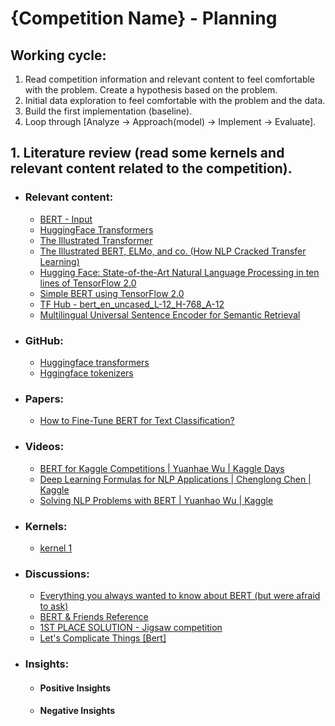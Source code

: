 # {Competition Name} - Planning
 
## Working cycle:
1. Read competition information and relevant content to feel comfortable with the problem. Create a hypothesis based on the problem.
2. Initial data exploration to feel comfortable with the problem and the data.
3. Build the first implementation (baseline).
4. Loop through [Analyze -> Approach(model) -> Implement -> Evaluate].

## 1. Literature review (read some kernels and relevant content related to the competition).
- ### Relevant content:
  - [BERT - Input](https://huggingface.co/transformers/model_doc/bert.html#bertmodel)
  - [HuggingFace Transformers](https://huggingface.co/transformers/)
  - [The Illustrated Transformer](https://jalammar.github.io/illustrated-transformer/)
  - [The Illustrated BERT, ELMo, and co. (How NLP Cracked Transfer Learning)](https://jalammar.github.io/illustrated-bert/)
  - [Hugging Face: State-of-the-Art Natural Language Processing in ten lines of TensorFlow 2.0](https://medium.com/tensorflow/using-tensorflow-2-for-state-of-the-art-natural-language-processing-102445cda54a)
  - [Simple BERT using TensorFlow 2.0](https://towardsdatascience.com/simple-bert-using-tensorflow-2-0-132cb19e9b22)
  - [TF Hub - bert_en_uncased_L-12_H-768_A-12](https://tfhub.dev/tensorflow/bert_en_uncased_L-12_H-768_A-12/1)
  - [Multilingual Universal Sentence Encoder for Semantic Retrieval](https://ai.googleblog.com/2019/07/multilingual-universal-sentence-encoder.html)

- ### GitHub:
  - [Huggingface transformers](https://github.com/huggingface/transformers)
  - [Hggingface tokenizers](https://github.com/huggingface/tokenizers/tree/master/bindings/python)

- ### Papers:
  - [How to Fine-Tune BERT for Text Classification?](https://arxiv.org/abs/1905.05583)

- ### Videos:
  - [BERT for Kaggle Competitions | Yuanhae Wu | Kaggle Days](https://www.youtube.com/watch?v=jS79Y8I0DF4&t=9s)
  - [Deep Learning Formulas for NLP Applications | Chenglong Chen | Kaggle](https://www.youtube.com/watch?v=SmsAI0kLJFc&t=0s)
  - [Solving NLP Problems with BERT | Yuanhao Wu | Kaggle](https://www.youtube.com/watch?v=rQQAIJIf60s)

- ### Kernels:
  - [kernel 1]()

- ### Discussions:
  - [Everything you always wanted to know about BERT (but were afraid to ask)](https://www.kaggle.com/c/google-quest-challenge/discussion/128420)
  - [BERT & Friends Reference](https://www.kaggle.com/c/tensorflow2-question-answering/discussion/126702)
  - [1ST PLACE SOLUTION - Jigsaw competition](https://www.kaggle.com/c/jigsaw-unintended-bias-in-toxicity-classification/discussion/103280#latest-619135)
  - [Let's Complicate Things [Bert]](https://www.kaggle.com/c/google-quest-challenge/discussion/123770)
 
- ### Insights:
  - #### Positive Insights
  - #### Negative Insights
